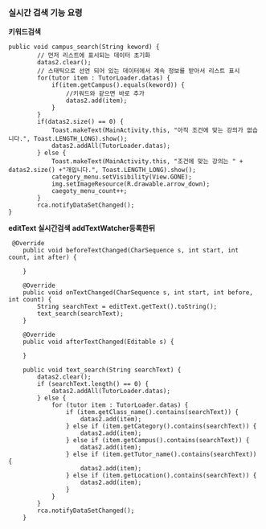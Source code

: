 ### **실시간 검색 기능 요령**


**키워드검색**

	public void campus_search(String keword) {
	        // 먼저 리스트에 표시되는 데이터 초기화
	        datas2.clear();
	        // 스태틱으로 선언 되어 있는 데이터에서 계속 정보를 받아서 리스트 표시
	        for(tutor item : TutorLoader.datas) {
	            if(item.getCampus().equals(keword)) {
	                //키워드와 같으면 바로 추가
	                datas2.add(item);
	            }
	        }
	        if(datas2.size() == 0) {
	            Toast.makeText(MainActivity.this, "아직 조건에 맞는 강의가 없습니다.", Toast.LENGTH_LONG).show();
	            datas2.addAll(TutorLoader.datas);
	        } else {
	            Toast.makeText(MainActivity.this, "조건에 맞는 강의는 " + datas2.size() +"개입니다.", Toast.LENGTH_LONG).show();
	            category_menu.setVisibility(View.GONE);
	            img.setImageResource(R.drawable.arrow_down);
	            caegoty_menu_count++;
	        }
	        rca.notifyDataSetChanged();
    }


**editText 실시간검색**
**addTextWatcher등록한뒤**

	 @Override
	    public void beforeTextChanged(CharSequence s, int start, int count, int after) {
	
	    }
	
	    @Override
	    public void onTextChanged(CharSequence s, int start, int before, int count) {
	        String searchText = editText.getText().toString();
	        text_search(searchText);
	    }
	
	    @Override
	    public void afterTextChanged(Editable s) {
	
	    }
	
	    public void text_search(String searchText) {
	        datas2.clear();
	        if (searchText.length() == 0) {
	            datas2.addAll(TutorLoader.datas);
	        } else {
	            for (tutor item : TutorLoader.datas) {
	                if (item.getClass_name().contains(searchText)) {
	                    datas2.add(item);
	                } else if (item.getCategory().contains(searchText)) {
	                    datas2.add(item);
	                } else if (item.getCampus().contains(searchText)) {
	                    datas2.add(item);
	                } else if (item.getTutor_name().contains(searchText)) {
	                    datas2.add(item);
	                } else if (item.getLocation().contains(searchText)) {
	                    datas2.add(item);
	                }
	            }
	        }
	        rca.notifyDataSetChanged();
	    }